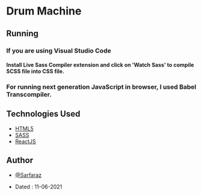 # Drum Machine

## Running

### If you are using Visual Studio Code

#### Install Live Sass Compiler extension and click on 'Watch Sass' to compile SCSS file into CSS file.
### For running next generation JavaScript in browser, I used Babel Transcompiler.
## Technologies Used

- [HTML5](https://developer.mozilla.org/en-US/docs/Glossary/HTML5)
- [SASS](https://sass-lang.com/documentation/syntax)
- [ReactJS](https://reactjs.org/docs/hello-world.html)

## Author

- [@Sarfaraz](https://www.github.com/GoogolDKhan)

- Dated : 11-06-2021
